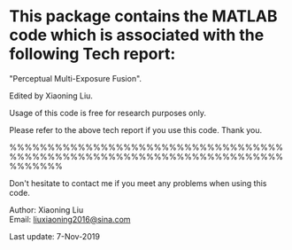 # This package contains the MATLAB code which is associated with the following Tech report:

"Perceptual Multi-Exposure Fusion". 

Edited by Xiaoning Liu.   

Usage of this code is free for research purposes only. 

Please refer to the above tech report if you use this code. Thank you.

%%%%%%%%%%%%%%%%%%%%%%%%%%%%%%%%%%%%%%%%%%%%%%%%%%%%%%%%%%%%%%%%%%%%%%%%%%%%%%%

Don't hesitate to contact me if you meet any problems when using this code.

Author: Xiaoning Liu                                                            
Email: liuxiaoning2016@sina.com

Last update: 7-Nov-2019
